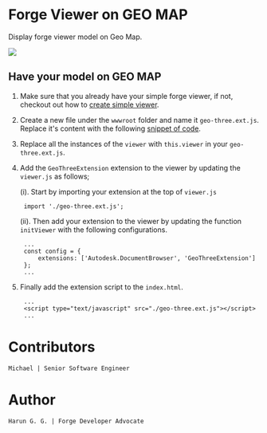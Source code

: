 # Forge Viewer on GEO MAP

Display forge viewer model on Geo Map.

![](GEOMAP_forge_viewer.gif)

## Have your model on GEO MAP

1. Make sure that you already have your simple forge viewer, if not, checkout out how to [create simple viewer](https://petrbroz.github.io/forge-samples-docs/tutorials/simple-viewer/).
2. Create a new file under the `wwwroot` folder and name it `geo-three.ext.js`. Replace it's content with the following [snippet of code](https://github.com/wallabyway/geo-three-ext/blob/main/docs/geo-three.ext.js).
3. Replace all the instances of the `viewer` with `this.viewer` in your `geo-three.ext.js`.
4. Add the `GeoThreeExtension` extension to the viewer by updating the `viewer.js` as follows;

    (i). Start by importing your extension at the top of `viewer.js`

        import './geo-three.ext.js';

    (ii). Then add your extension to the viewer by updating the function `initViewer` with the following configurations.

        ...
        const config = {
            extensions: ['Autodesk.DocumentBrowser', 'GeoThreeExtension']
        };
        ...
5. Finally add the extension script to the `index.html`.

        ...
        <script type="text/javascript" src="./geo-three.ext.js"></script>
        ...













# Contributors

    Michael | Senior Software Engineer

# Author

    Harun G. G. | Forge Developer Advocate

